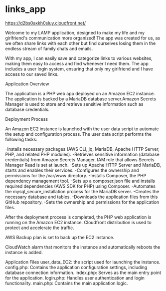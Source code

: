 # links_app

https://d2bs0axkh0sluy.cloudfront.net/

Welcome to my LAMP application, designed to make my life and my girlfriend's communication more organized! The app was created for us, as we often share links with each other but find ourselves losing them in the endless stream of family chats and emails.

With my app, I can easily save and categorize links to various websites, making them easy to access and find whenever I need them. The app includes a user login system, ensuring that only my girlfriend and I have access to our saved links.

Application Overview

The application is a PHP web app deployed on an Amazon EC2 instance. The application is backed by a MariaDB database server.Amazon Secrets Manager is used to store and retrieve sensitive information such as database credentials.

Deployment Process

An Amazon EC2 instance is launched with the user data script to automate the setup and configuration process.
The user data script performs the following tasks:

  -Installs necessary packages (AWS CLI, jq, MariaDB, Apache HTTP Server, PHP, and related PHP modules).
  -Retrieves sensitive information (database credentials) from Amazon Secrets Manager. IAM role that allows Secrets Manager Read is set at launch.
  -Sets up Apache HTTP Server and MariaDB, starts and enables their services.
  -Configures the ownership and permissions for the /var/www directory.
  -Installs Composer, the PHP dependency management tool.
  -Sets up a composer.json file and installs required dependencies (AWS SDK for PHP) using Composer.
  -Automates the mysql_secure_installation process for the MariaDB server.
  -Creates the necessary database and tables.
  -Downloads the application files from this GitHub repository.
  -Sets the ownership and permissions for the application files.

After the deployment process is completed, the PHP web application is running on the Amazon EC2 instance.
Cloudfront distribution is used to protect and accelerate the traffic.

AWS Backup plan is set to back up the EC2 instance.

CloudWatch alarm that monitors the instance and automatically reboots the instance is added.

Application Files
user_data_EC2: the script used for launching the instance.
config.php: Contains the application configuration settings, including database connection information.
index.php: Serves as the main entry point for the application.
login.php: Handles user authentication and login functionality.
main.php: Contains the main application logic.
